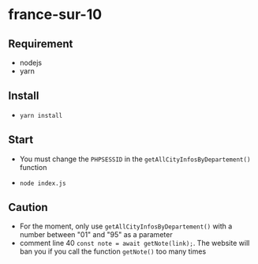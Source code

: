 # france-sur-10

## Requirement

- nodejs
- yarn

## Install

- `yarn install`

## Start
- You must change the `PHPSESSID` in the `getAllCityInfosByDepartement()` function

- `node index.js`

## Caution

- For the moment, only use `getAllCityInfosByDepartement()` with a number between "01" and "95" as a parameter
- comment line 40 `const note = await getNote(link);`. The website will ban you if you call the function `getNote()` too many times
